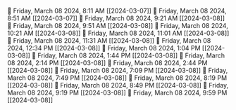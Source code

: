 🍅 Friday, March 08 2024, 8:11 AM [[2024-03-07]]
🍅 Friday, March 08 2024, 8:51 AM [[2024-03-07]]
🍅 Friday, March 08 2024, 9:21 AM [[2024-03-08]]
🍅 Friday, March 08 2024, 9:51 AM [[2024-03-08]]
🍅 Friday, March 08 2024, 10:21 AM [[2024-03-08]]
🍅 Friday, March 08 2024, 11:01 AM [[2024-03-08]]
🍅 Friday, March 08 2024, 11:31 AM [[2024-03-08]]
🍅 Friday, March 08 2024, 12:34 PM [[2024-03-08]]
🍅 Friday, March 08 2024, 1:04 PM [[2024-03-08]]
🍅 Friday, March 08 2024, 1:44 PM [[2024-03-08]]
🍅 Friday, March 08 2024, 2:14 PM [[2024-03-08]]
🍅 Friday, March 08 2024, 2:44 PM [[2024-03-08]]
🍅 Friday, March 08 2024, 7:09 PM [[2024-03-08]]
🍅 Friday, March 08 2024, 7:49 PM [[2024-03-08]]
🍅 Friday, March 08 2024, 8:19 PM [[2024-03-08]]
🍅 Friday, March 08 2024, 8:49 PM [[2024-03-08]]
🍅 Friday, March 08 2024, 9:19 PM [[2024-03-08]]
🍅 Friday, March 08 2024, 9:59 PM [[2024-03-08]]